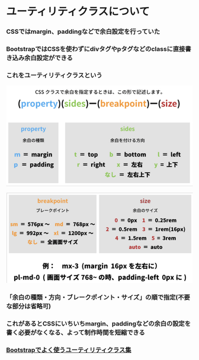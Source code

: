 # ユーティリティクラスについて  
### CSSではmargin、paddingなどで余白設定を行っていた  
### BootstrapではCSSを使わずにdivタグやpタグなどのclassに直接書き込み余白設定ができる  
### これをユーティリティクラスという
![ユーティリティクラス](./img/スクリーンショット%202024-05-22%20092629.png)  

![ブレイクポイント](./img/スクリーンショット%202024-05-22%20091214.png)  
### 「余白の種類・方向・ブレークポイント・サイズ」の順で指定(不要な部分は省略可)  
### これがあるとCSSにいちいちmargin、paddingなどの余白の設定を書く必要がなくなる、よって制作時間を短縮できる  
### [Bootstrapでよく使うユーティリティクラス集](https://qiita.com/nakanishi03/items/c80a16b9b9796c25f890) 
